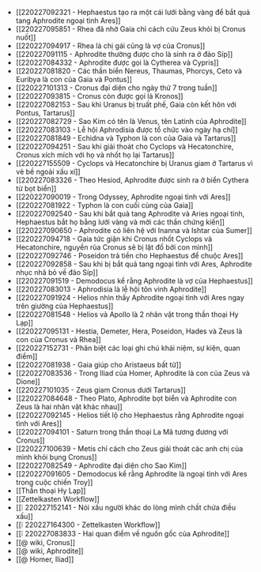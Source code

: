 - [[220227092321 - Hephaestus tạo ra một cái lưới bằng vàng để bắt quả tang Aphrodite ngoại tình Ares]]
- [[220227095851 - Rhea đã nhờ Gaia chỉ cách cứu Zeus khỏi bị Cronus nuốt]]
- [[220227094917 - Rhea là chị gái cũng là vợ của Cronus]]
- [[220227091115 - Aphrodite thường được cho là sinh ra ở đảo Síp]]
- [[220227084332 - Aphrodite được gọi là Cytherea và Cypris]]
- [[220227081820 - Các thần biển Nereus, Thaumas, Phorcys, Ceto và Euribya là con của Gaia và Pontus]]
- [[220227101313 - Cronus đại diện cho ngày thứ 7 trong tuần]]
- [[220227093815 - Cronus còn được gọi là Kronos]]
- [[220227082153 - Sau khi Uranus bị truất phế, Gaia còn kết hôn với Pontus, Tartarus]]
- [[220227082729 - Sao Kim có tên là Venus, tên Latinh của Aphrodite]]
- [[220227083103 - Lễ hội Aphrodisia được tổ chức vào ngày hạ chí]]
- [[220227081849 - Echidna và Typhon là con của Gaia và Tartarus]]
- [[220227094251 - Sau khi giải thoát cho Cyclops và Hecatonchire, Cronus xích mích với họ và nhốt họ lại Tartarus]]
- [[220227155509 - Cyclops và Hecatonchire bị Uranus giam ở Tartarus vì vẻ bề ngoài xấu xí]]
- [[220227083326 - Theo Hesiod, Aphrodite được sinh ra ở biển Cythera từ bọt biển]]
- [[220227090019 - Trong Odyssey, Aphrodite ngoại tình với Ares]]
- [[220227081922 - Typhon là con cuối cùng của Gaia]]
- [[220227092540 - Sau khi bắt quả tang Aphrodite và Aries ngoại tình, Hephaestus bắt họ bằng lưới vàng và mời các thần chứng kiến]]
- [[220227090650 - Aphrodite có liên hệ với Inanna và Ishtar của Sumer]]
- [[220227094718 - Gaia tức giận khi Cronus nhốt Cyclops và Hecatonchire, nguyền rủa Cronus sẽ bị lật đổ bởi con mình]]
- [[220227092746 - Poseidon trả tiền cho Hephaestus để chuộc Ares]]
- [[220227092858 - Sau khi bị bắt quả tang ngoại tình với Ares, Aphrodite nhục nhã bỏ về đảo Síp]]
- [[220227091519 - Demodocus kể rằng Aphrodite là vợ của Hephaestus]]
- [[220227083013 - Aphrodisia là lễ hội tôn vinh Aphrodite]]
- [[220227091924 - Helios nhìn thấy Aphrodite ngoại tình với Ares ngay trên giường của Hephaestus]]
- [[220227081548 - Helios và Apollo là 2 nhân vật trong thần thoại Hy Lạp]]
- [[220227095131 - Hestia, Demeter, Hera, Poseidon, Hades và Zeus là con của Cronus và Rhea]]
- [[220227152731 - Phân biệt các loại ghi chú khái niệm, sự kiện, quan điểm]]
- [[220227081938 - Gaia giúp cho Aristaeus bất tử]]
- [[220227083536 - Trong Iliad của Homer, Aphrodite là con của Zeus và Dione]]
- [[220227101035 - Zeus giam Cronus dưới Tartarus]]
- [[220227084648 - Theo Plato, Aphrodite bọt biển và Aphrodite con Zeus là hai nhân vật khác nhau]]
- [[220227092145 - Helios tiết lộ cho Hephaestus rằng Aphrodite ngoại tình với Ares]]
- [[220227094101 - Saturn trong thần thoại La Mã tương đương với Cronus]]
- [[220227100639 - Metis chỉ cách cho Zeus giải thoát các anh chị của mình khỏi bụng Cronus]]
- [[220227082549 - Aphrodite đại diện cho Sao Kim]]
- [[220227091605 - Demodocus kể rằng Aphrodite là ngoại tình với Ares trong cuộc chiến Troy]]
- [[Thần thoại Hy Lạp]]
- [[Zettelkasten Workflow]]
- [[❕ 220227152141 - Nói xấu người khác do lòng mình chất chứa điều xấu]]
- [[❕ 220227164300 - Zettelkasten Workflow]]
- [[❕ 220227083833 - Hai quan điểm về nguồn gốc của Aphrodite]]
- [[@ wiki, Cronus]]
- [[@ wiki, Aphrodite]]
- [[@ Homer, Iliad]]
